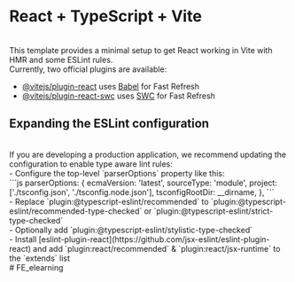 # React + TypeScript + Vite

<br/>
This template provides a minimal setup to get React working in Vite with HMR and some ESLint rules.
<br/>
Currently, two official plugins are available:

<br/>

-  [@vitejs/plugin-react](https://github.com/vitejs/vite-plugin-react/blob/main/packages/plugin-react/README.md) uses [Babel](https://babeljs.io/) for Fast Refresh
   <br/>
-  [@vitejs/plugin-react-swc](https://github.com/vitejs/vite-plugin-react-swc) uses [SWC](https://swc.rs/) for Fast Refresh
   <br/>

## Expanding the ESLint configuration

<br/>
If you are developing a production application, we recommend updating the configuration to enable type aware lint rules:
<br/>
- Configure the top-level `parserOptions` property like this:
<br/>
```js
   parserOptions: {
    ecmaVersion: 'latest',
    sourceType: 'module',
    project: ['./tsconfig.json', './tsconfig.node.json'],
    tsconfigRootDir: __dirname,
   },
```
<br/>
- Replace `plugin:@typescript-eslint/recommended` to `plugin:@typescript-eslint/recommended-type-checked` or `plugin:@typescript-eslint/strict-type-checked`
<br/>
- Optionally add `plugin:@typescript-eslint/stylistic-type-checked`
<br/>
- Install [eslint-plugin-react](https://github.com/jsx-eslint/eslint-plugin-react) and add `plugin:react/recommended` & `plugin:react/jsx-runtime` to the `extends` list
<br/>
#   F E _ e l e a r n i n g 
 
 
